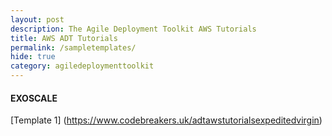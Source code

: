 ```yaml
---
layout: post
description: The Agile Deployment Toolkit AWS Tutorials
title: AWS ADT Tutorials
permalink: /sampletemplates/
hide: true
category: agiledeploymenttoolkit
---
```



#### EXOSCALE

[Template 1] (https://www.codebreakers.uk/adtawstutorialsexpeditedvirgin)   
